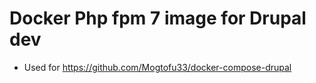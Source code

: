# Docker Php fpm 7 image for Drupal dev

* Used for https://github.com/Mogtofu33/docker-compose-drupal
